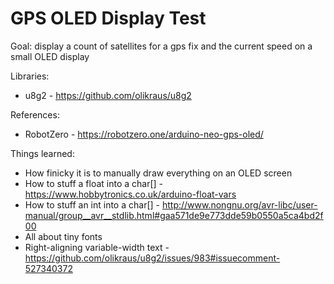 # GPS OLED Display Test

Goal: display a count of satellites for a gps fix and the current speed on a small OLED display

Libraries:

- u8g2 - https://github.com/olikraus/u8g2



References:

- RobotZero - https://robotzero.one/arduino-neo-gps-oled/



Things learned:

- How finicky it is to manually draw everything on an OLED screen
- How to stuff a float into a char[] - https://www.hobbytronics.co.uk/arduino-float-vars
- How to stuff an int into a char[] - http://www.nongnu.org/avr-libc/user-manual/group__avr__stdlib.html#gaa571de9e773dde59b0550a5ca4bd2f00
- All about tiny fonts
- Right-aligning variable-width text - https://github.com/olikraus/u8g2/issues/983#issuecomment-527340372